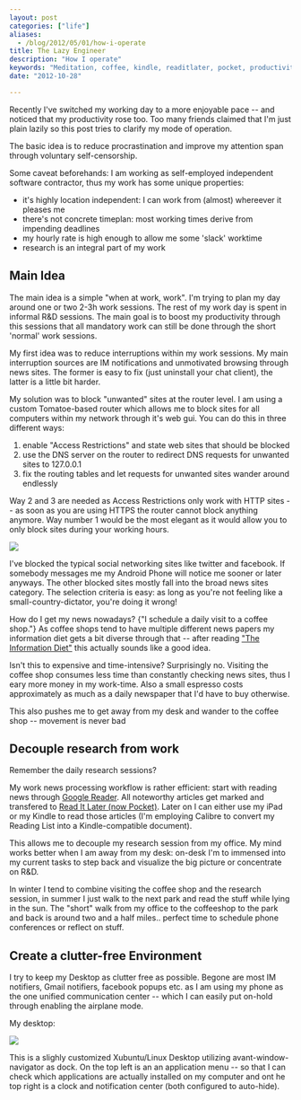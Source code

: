 ```yaml
---
layout: post
categories: ["life"]
aliases:
  - /blog/2012/05/01/how-i-operate
title: The Lazy Engineer
description: "How I operate"
keywords: "Meditation, coffee, kindle, readitlater, pocket, productivity"
date: "2012-10-28"

---
```


Recently I've switched my working day to a more enjoyable pace -- and noticed that my productivity rose too. Too many friends claimed that I'm just plain lazily so this post tries to clarify my mode of operation.

The basic idea is to reduce procrastination and improve my attention span through voluntary self-censorship.

<!-- more -->

Some caveat beforehands: I am working as self-employed independent software contractor, thus my work has some unique properties:

 * it's highly location independent: I can work from (almost) whereever it pleases me
 * there's not concrete timeplan: most working times derive from impending deadlines
 * my hourly rate is high enough to allow me some 'slack' worktime
 * research is an integral part of my work

## Main Idea

The main idea is a simple "when at work, work". I'm trying to plan my day around one or two 2-3h work sessions. The rest of my work day is spent in informal R&D sessions. The main goal is to boost my productivity through this sessions that all mandatory work can still be done through the short 'normal' work sessions.

My first idea was to reduce interruptions within my work sessions. My main interruption sources are IM notifications and unmotivated browsing through news sites. The former is easy to fix (just uninstall your chat client), the latter is a little bit harder.

My solution was to block "unwanted" sites at the router level. I am using a custom Tomatoe-based router which allows me to block sites for all computers within my network through it's web gui. You can do this in three different ways:

1. enable "Access Restrictions" and state web sites that should be blocked
2. use the DNS server on the router to redirect DNS requests for unwanted sites to 127.0.0.1
3. fix the routing tables and let requests for unwanted sites wander around endlessly

Way 2 and 3 are needed as Access Restrictions only work with HTTP sites -- as soon as you are using HTTPS the router cannot block anything anymore. Way number 1 would be the most elegant as it would allow you to only block sites during your working hours.

![](/assets/tomatoe_ssl.png)

I've blocked the typical social networking sites like twitter and facebook. If somebody messages me my Android Phone will notice me sooner or later anyways. The other blocked sites mostly fall into the broad news sites category. The selection criteria is easy: as long as you're not feeling like a small-country-dictator, you're doing it wrong!

How do I get my news nowadays? {"I schedule a daily visit to a coffee shop."} As coffee shops tend to have multiple different news papers my information diet gets a bit diverse through that -- after reading ["The Information Diet"](http://www.amazon.de/The-Information-Diet-Conscious-Consumption/dp/1449304680/ref=sr_1_1?ie=UTF8&qid=1335994055&sr=8-1) this actually sounds like a good idea.

Isn't this to expensive and time-intensive? Surprisingly no. Visiting the coffee shop consumes less time than constantly checking news sites, thus I eary more money in my work-time. Also a small espresso costs approximately as much as a daily newspaper that I'd have to buy otherwise.

This also pushes me to get away from my desk and wander to the coffee shop -- movement is never bad

## Decouple research from work

Remember the daily research sessions?

My work news processing workflow is rather efficient: start with reading news through [Google Reader](http://www.google.com/reader). All noteworthy articles get marked and transfered to [Read It Later (now Pocket)](http://www.getpocket.com). Later on I can either use my iPad or my Kindle to read those articles (I'm employing Calibre to convert my Reading List into a Kindle-compatible document).

This allows me to decouple my research session from my office. My mind works better when I am away from my desk: on-desk I'm to immensed into my current tasks to step back and visualize the big picture or concentrate on R&D.

In winter I tend to combine visiting the coffee shop and the research session, in summer I just walk to the next park and read the stuff while lying in the sun. The "short" walk from my office to the coffeeshop to the park and back is around two and a half miles.. perfect time to schedule phone conferences or reflect on stuff.

## Create a clutter-free Environment

I try to keep my Desktop as clutter free as possible. Begone are most IM notifiers, Gmail notifiers, facebook popups etc. as I am using my phone as the one unified communication center -- which I can easily put on-hold through enabling the airplane mode.

My desktop:

![](/assets/desktop.png)

This is a slighly customized Xubuntu/Linux Desktop utilizing avant-window-navigator as dock. On the top left is an an application menu -- so that I can check which applications are actually installed on my computer and ont he top right is a clock and notification center (both configured to auto-hide).
